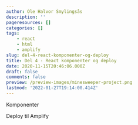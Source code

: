 ```yaml
---
author: Ole Halvor Smylingsås
description: ''
pageresources: []
categories: []
tags:
    - react
    - html
    - amplify
slug: del-4-react-komponenter-og-deploy
title: Del 4 - React komponenter og deploy
date: 2020-11-15T20:46:06.000Z
draft: false
comments: false
preview: /preview-images/minesweeper-project.png
lastmod: '2022-01-27T19:14:00.414Z'
---
```


<!--more-->
Komponenter

<App>
    <Board>
        <Tile>


Deploy til Amplify